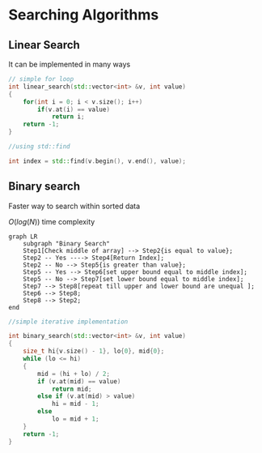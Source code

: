 # Searching Algorithms

## Linear Search

It can be implemented in many ways

```c++
// simple for loop
int linear_search(std::vector<int> &v, int value)
{
    for(int i = 0; i < v.size(); i++)
        if(v.at(i) == value)
            return i;
    return -1;
}

//using std::find

int index = std::find(v.begin(), v.end(), value);
```

## Binary search

Faster way to search within sorted data

$`O(log(N))`$ time complexity

```mermaid
graph LR
    subgraph "Binary Search"
    Step1[Check middle of array] --> Step2{is equal to value};
    Step2 -- Yes ----> Step4[Return Index];
    Step2 -- No --> Step5{is greater than value};
    Step5 -- Yes --> Step6[set upper bound equal to middle index];
    Step5 -- No --> Step7[set lower bound equal to middle index];
    Step7 --> Step8[repeat till upper and lower bound are unequal ];
    Step6 --> Step8;
    Step8 --> Step2;
end
```

```c++
//simple iterative implementation

int binary_search(std::vector<int> &v, int value)
{
	size_t hi{v.size() - 1}, lo{0}, mid{0};
	while (lo <= hi)
	{
		mid = (hi + lo) / 2;
		if (v.at(mid) == value)
			return mid;
		else if (v.at(mid) > value)
			hi = mid - 1;
		else
			lo = mid + 1;
	}
	return -1;
}

```
